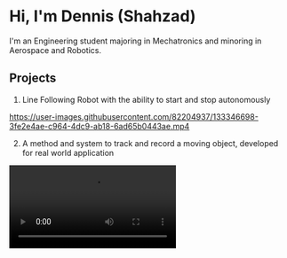 # Hi, I'm Dennis (Shahzad)

I'm an Engineering student majoring in Mechatronics and minoring in Aerospace and Robotics.

## Projects

1. Line Following Robot with the ability to start and stop autonomously

https://user-images.githubusercontent.com/82204937/133346698-3fe2e4ae-c964-4dc9-ab18-6ad65b0443ae.mp4

2. A method and system to track and record a moving object, developed for real world application

<video src="best.mp4">

3. A functioning UAV with search and rescue functionalities, such as object detection and payload drop off

https://user-images.githubusercontent.com/82204937/133346698-3fe2e4ae-c964-4dc9-ab18-6ad65b0443ae.mp4